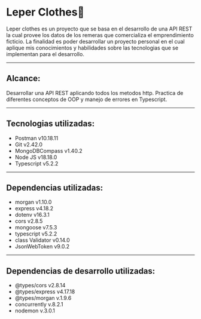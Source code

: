 # Leper Clothes👕
Leper clothes es un proyecto que se basa en el desarrollo de una API REST la cual provee los datos de los remeras que comercializa el emprendimiento ficticio. La finalidad es poder desarrollar un proyecto personal en el cual aplique mis conocimientos y habilidades sobre las tecnologias que se implementan para el desarrollo.

---
## Alcance:

Desarrollar una API REST aplicando todos los metodos http.
Practica de diferentes conceptos de OOP y manejo de errores en Typescript.


---
## Tecnologias utilizadas:

- Postman v10.18.11
- Git v2.42.0
- MongoDBCompass v1.40.2
- Node JS v18.18.0
- Typescript v5.2.2

---
## Dependencias utilizadas:

- morgan v1.10.0
- express v4.18.2
- dotenv v16.3.1
- cors v2.8.5
- mongoose v7.5.3
- typescript v5.2.2
- class Validator v0.14.0
- JsonWebToken v9.0.2

---
## Dependencias de desarrollo utilizadas:
- @types/cors v2.8.14
- @types/express v4.17.18
- @types/morgan v.1.9.6
- concurrently v.8.2.1
- nodemon v.3.0.1